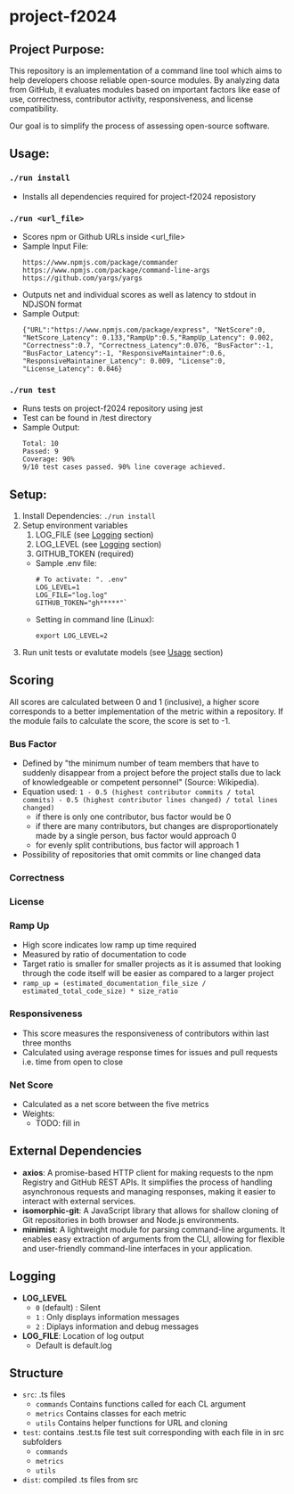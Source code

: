 # project-f2024

## Project Purpose:
This repository is an implementation of a command line tool which aims to help developers choose reliable open-source modules. By analyzing data from GitHub, it evaluates modules based on important factors like ease of use, correctness, contributor activity, responsiveness, and license compatibility.

Our goal is to simplify the process of assessing open-source software.

## Usage:
### `./run install`
* Installs all dependencies required for project-f2024 reposistory

### `./run <url_file>`
* Scores npm or Github URLs inside <url_file>
* Sample Input File:
    ```
    https://www.npmjs.com/package/commander
    https://www.npmjs.com/package/command-line-args
    https://github.com/yargs/yargs
    ```
* Outputs net and individual scores as well as latency to stdout in NDJSON format
* Sample Output:
    ```
    {"URL":"https://www.npmjs.com/package/express", "NetScore":0, "NetScore_Latency": 0.133,"RampUp":0.5,"RampUp_Latency": 0.002, "Correctness":0.7, "Correctness_Latency":0.076, "BusFactor":-1, "BusFactor_Latency":-1, "ResponsiveMaintainer":0.6, "ResponsiveMaintainer_Latency": 0.009, "License":0, "License_Latency": 0.046}
    ```
### `./run test`
* Runs tests on project-f2024 repository using jest
* Test can be found in /test directory
* Sample Output:
    ```
    Total: 10
    Passed: 9
    Coverage: 90%
    9/10 test cases passed. 90% line coverage achieved.
    ```

## Setup:
1. Install Dependencies: `./run install`
2. Setup environment variables
    1. LOG_FILE (see [Logging](#Logging) section)
    2. LOG_LEVEL (see [Logging](#Logging) section)
    3. GITHUB_TOKEN (required)
    * Sample .env file:
        ```
        # To activate: ". .env"
        LOG_LEVEL=1
        LOG_FILE="log.log"
        GITHUB_TOKEN="gh*****"`
        ```
    * Setting in command line (Linux):
        ```
        export LOG_LEVEL=2
        ```
3. Run unit tests or evalutate models (see [Usage](#Usage) section)

## Scoring
All scores are calculated between 0 and 1 (inclusive), a higher score corresponds to a better implementation of the metric within a repository. If the module fails to calculate the score, the score is set to -1.
### Bus Factor
* Defined by "the minimum number of team members that have to suddenly disappear from a project before the project stalls due to lack of knowledgeable or competent personnel" (Source: Wikipedia).
* Equation used: `1 - 0.5 (highest contributor commits / total commits) - 0.5 (highest contributor lines changed) / total lines changed)`
    * if there is only one contributor, bus factor would be 0
    * if there are many contributors, but changes are disproportionately made by a single person, bus factor would approach 0
    * for evenly split contributions, bus factor will approach 1
* Possibility of repositories that omit commits or line changed data
### Correctness
### License
### Ramp Up
* High score indicates low ramp up time required
* Measured by ratio of documentation to code
* Target ratio is smaller for smaller projects as it is assumed that looking through the code itself will be easier as compared to a larger project
* `ramp_up = (estimated_documentation_file_size / estimated_total_code_size) * size_ratio`
### Responsiveness
* This score measures the responsiveness of contributors within last three months
* Calculated using average response times for issues and pull requests i.e. time from open to close
### Net Score
* Calculated as a net score between the five metrics
* Weights:
    * TODO: fill in
## External Dependencies
* **axios**: A promise-based HTTP client for making requests to the npm Registry and GitHub REST APIs. It simplifies the process of handling asynchronous requests and managing responses, making it easier to interact with external services.
* **isomorphic-git**: A JavaScript library that allows for shallow cloning of Git repositories in both browser and Node.js environments.
* **minimist**: A lightweight module for parsing command-line arguments. It enables easy extraction of arguments from the CLI, allowing for flexible and user-friendly command-line interfaces in your application.

## Logging
* **LOG_LEVEL**
    * `0` (default) : Silent
    * `1` : Only displays information messages
    * `2` : Diplays information and debug messages
* **LOG_FILE**: Location of log output
    * Default is default.log

## Structure
* `src`: .ts files
     * `commands`   Contains functions called for each CL argument
     * `metrics`    Contains classes for each metric
     * `utils`      Contains helper functions for URL and cloning
 * `test`: contains .test.ts file test suit corresponding with each file in in src subfolders
     * `commands`
     * `metrics`
     * `utils`
 * `dist`: compiled .ts files from src
